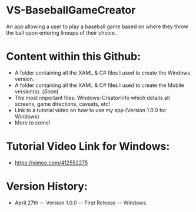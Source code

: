 # VS-BaseballGameCreator
An app allowing a user to play a baseball game based on where they throw the ball upon entering lineups of their choice.

# Content within this Github:
- A folder containing all the XAML & C# files I used to create the Windows version.
- A folder containing all the XAML & C# files I used to create the Mobile version(s). (*Soon*)
- The most important files: Windows-CreatorInfo which details all screens, game directions, caveats, etc!
- Link to a tutorial video on how to use my app (Version 1.0.0 for Windows)
- More to come!

# Tutorial Video Link for Windows:
- https://vimeo.com/412552275

# Version History:
- April 27th -- Version 1.0.0 -- First Release -- Windows
